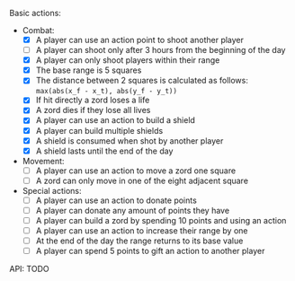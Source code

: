 Basic actions:
- Combat:
    - [x] A player can use an action point to shoot another player
    - [ ] A player can shoot only after 3 hours from the beginning of the day
    - [x] A player can only shoot players within their range
    - [x] The base range is 5 squares
    - [x] The distance between 2 squares is calculated as follows:
        `max(abs(x_f - x_t), abs(y_f - y_t))`
    - [x] If hit directly a zord loses a life
    - [x] A zord dies if they lose all lives
    - [x] A player can use an action to build a shield
    - [x] A player can build multiple shields
    - [x] A shield is consumed when shot by another player
    - [x] A shield lasts until the end of the day
- Movement:
    - [ ] A player can use an action to move a zord one square
    - [ ] A zord can only move in one of the eight adjacent square
- Special actions:
    - [ ] A player can use an action to donate points
    - [ ] A player can donate any amount of points they have
    - [ ] A player can build a zord by spending 10 points and using an action
    - [ ] A player can use an action to increase their range by one
    - [ ] At the end of the day the range returns to its base value
    - [ ] A player can spend 5 points to gift an action to another player

API: TODO
